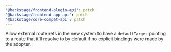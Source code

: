 ```yaml
---
'@backstage/frontend-plugin-api': patch
'@backstage/frontend-app-api': patch
'@backstage/core-compat-api': patch
---
```


Allow external route refs in the new system to have a `defaultTarget` pointing to a route that it'll resolve to by default if no explicit bindings were made by the adopter.
